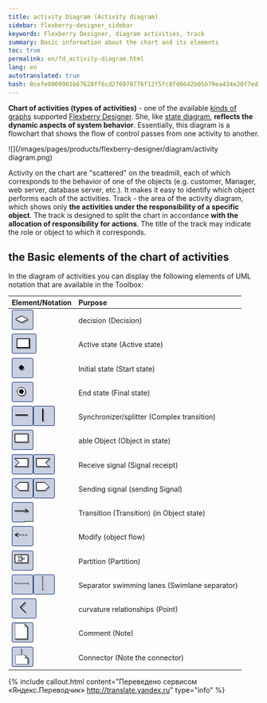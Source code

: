 ```yaml
--- 
title: activity Diagram (Activity diagram) 
sidebar: flexberry-designer_sidebar 
keywords: Flexberry Designer, diagram activities, track 
summary: Basic information about the chart and its elements 
toc: true 
permalink: en/fd_activity-diagram.html 
lang: en 
autotranslated: true 
hash: 0cefe0009901b67628ff6cd276978776f12f5fc8fd6642b05b79ea434e20f7ed 
--- 
```


**Chart of activities (types of activities)** - one of the available [kinds of graphs](fd_editing-diagram.html) supported [Flexberry Designer](fd_landing_page.html). 
She, like [state diagram](fd_statechart-diagram.html), **reflects the dynamic aspects of system behavior**. Essentially, this diagram is a flowchart that shows the flow of control passes from one activity to another. 

![](/images/pages/products/flexberry-designer/diagram/activity diagram.png) 

Activity on the chart are "scattered" on the treadmill, each of which corresponds to the behavior of one of the objects (e.g. customer, Manager, web server, database server, etc.). It makes it easy to identify which object performs each of the activities. Track - the area of the activity diagram, which shows only **the activities under the responsibility of a specific object**. The track is designed to split the chart in accordance **with the allocation of responsibility for actions**. The title of the track may indicate the role or object to which it corresponds. 

## the Basic elements of the chart of activities 

In the diagram of activities you can display the following elements of UML notation that are available in the Toolbox: 

Element/Notation | Purpose 
:------------------------------------------------------------------|:-------------------------------------------- 
![](/images/pages/products/flexberry-designer/diagram/decision.jpg) | decision (Decision) 
![](/images/pages/products/flexberry-designer/diagram/activeobject1.jpg) | Active state (Active state) 
![](/images/pages/products/flexberry-designer/diagram/startstate.jpg) | Initial state (Start state) 
![](/images/pages/products/flexberry-designer/diagram/finalstate.jpg) | End state (Final state) 
![](/images/pages/products/flexberry-designer/diagram/complextransition.jpg)![](/images/pages/products/flexberry-designer/diagram/complextransition_ver.jpg) | Synchronizer/splitter (Complex transition) 
![](/images/pages/products/flexberry-designer/diagram/objinstate.jpg) | able Object (Object in state) 
![](/images/pages/products/flexberry-designer/diagram/signalreceipt-l.jpg)![](/images/pages/products/flexberry-designer/diagram/signalreceipt-r.jpg) | Receive signal (Signal receipt) 
![](/images/pages/products/flexberry-designer/diagram/signalsend-l.jpg)![](/images/pages/products/flexberry-designer/diagram/signalsend-r.jpg) | Sending signal (sending Signal) 
![](/images/pages/products/flexberry-designer/diagram/transition.jpg) | Transition (Transition) (in Object state) 
![](/images/pages/products/flexberry-designer/diagram/objectflow.jpg) | Modify (object flow) 
![](/images/pages/products/flexberry-designer/diagram/partition.jpg) | Partition (Partition) 
![](/images/pages/products/flexberry-designer/diagram/swlane-h.jpg)![](/images/pages/products/flexberry-designer/diagram/swlane-v.jpg) | Separator swimming lanes (Swimlane separator) 
![](/images/pages/products/flexberry-designer/diagram/corner.jpg) | curvature relationships (Point) 
![](/images/pages/products/flexberry-designer/diagram/note.jpg) | Comment (Note) 
![](/images/pages/products/flexberry-designer/diagram/noteconn.jpg) | Connector (Note the connector) 



{% include callout.html content="Переведено сервисом «Яндекс.Переводчик» <http://translate.yandex.ru>" type="info" %}